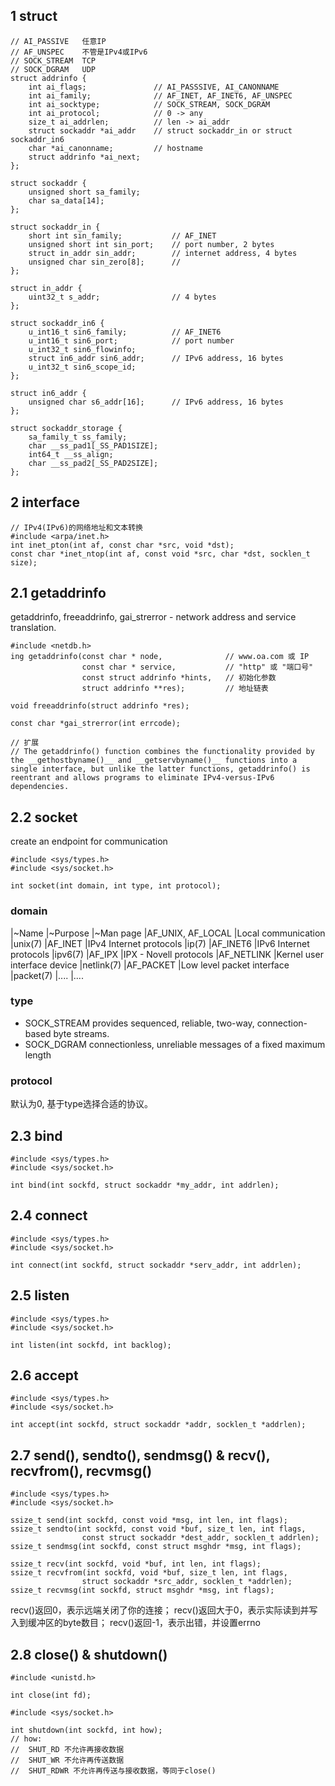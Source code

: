 ## 1 struct

```
// AI_PASSIVE   任意IP
// AF_UNSPEC    不管是IPv4或IPv6
// SOCK_STREAM  TCP
// SOCK_DGRAM   UDP
struct addrinfo {
    int ai_flags;               // AI_PASSSIVE, AI_CANONNAME
    int ai_family;              // AF_INET, AF_INET6, AF_UNSPEC
    int ai_socktype;            // SOCK_STREAM, SOCK_DGRAM
    int ai_protocol;            // 0 -> any
    size_t ai_addrlen;          // len -> ai_addr
    struct sockaddr *ai_addr    // struct sockaddr_in or struct sockaddr_in6
    char *ai_canonname;         // hostname
    struct addrinfo *ai_next;
};

struct sockaddr {
    unsigned short sa_family;
    char sa_data[14];
};

struct sockaddr_in {
    short int sin_family;           // AF_INET
    unsigned short int sin_port;    // port number, 2 bytes
    struct in_addr sin_addr;        // internet address, 4 bytes
    unsigned char sin_zero[8];      // 
};

struct in_addr {
    uint32_t s_addr;                // 4 bytes
};

struct sockaddr_in6 {
    u_int16_t sin6_family;          // AF_INET6
    u_int16_t sin6_port;            // port number
    u_int32_t sin6_flowinfo;
    struct in6_addr sin6_addr;      // IPv6 address, 16 bytes
    u_int32_t sin6_scope_id;
};

struct in6_addr {
    unsigned char s6_addr[16];      // IPv6 address, 16 bytes
};

struct sockaddr_storage {
    sa_family_t ss_family;
    char __ss_pad1[_SS_PAD1SIZE];
    int64_t __ss_align;
    char __ss_pad2[_SS_PAD2SIZE];
};
```

## 2 interface

```
// IPv4(IPv6)的网络地址和文本转换
#include <arpa/inet.h>
int inet_pton(int af, const char *src, void *dst);
const char *inet_ntop(int af, const void *src, char *dst, socklen_t size);
```

## 2.1 getaddrinfo

getaddrinfo, freeaddrinfo, gai_strerror - network address and service translation.

```
#include <netdb.h>
ing getaddrinfo(const char * node,              // www.oa.com 或 IP
                const char * service,           // "http" 或 "端口号"
                const struct addrinfo *hints,   // 初始化参数
                struct addrinfo **res);         // 地址链表

void freeaddrinfo(struct addrinfo *res);

const char *gai_strerror(int errcode);

// 扩展
// The getaddrinfo() function combines the functionality provided by the __gethostbyname()__ and __getservbyname()__ functions into a single interface, but unlike the latter functions, getaddrinfo() is reentrant and allows programs to eliminate IPv4-versus-IPv6 dependencies.
```

## 2.2 socket

create an endpoint for communication

```
#include <sys/types.h>
#include <sys/socket.h>

int socket(int domain, int type, int protocol);
```
### domain

|~Name              |~Purpose                               |~Man page
|AF_UNIX, AF_LOCAL  |Local communication                    |unix(7)
|AF_INET            |IPv4 Internet protocols                |ip(7)
|AF_INET6           |IPv6 Internet protocols                |ipv6(7)
|AF_IPX             |IPX - Novell protocols
|AF_NETLINK         |Kernel user interface device           |netlink(7)
|AF_PACKET          |Low level packet interface             |packet(7)
|....               |....

### type

* SOCK_STREAM provides sequenced, reliable, two-way, connection-based byte streams.
* SOCK_DGRAM connectionless, unreliable messages of a fixed maximum length

### protocol

默认为0, 基于type选择合适的协议。

## 2.3 bind

```
#include <sys/types.h>
#include <sys/socket.h>

int bind(int sockfd, struct sockaddr *my_addr, int addrlen);
```

## 2.4 connect

```
#include <sys/types.h>
#include <sys/socket.h>

int connect(int sockfd, struct sockaddr *serv_addr, int addrlen);
```

## 2.5 listen

```
#include <sys/types.h>
#include <sys/socket.h>

int listen(int sockfd, int backlog);
```

## 2.6 accept

```
#include <sys/types.h>
#include <sys/socket.h>

int accept(int sockfd, struct sockaddr *addr, socklen_t *addrlen);
```
## 2.7 send(), sendto(), sendmsg() & recv(), recvfrom(), recvmsg()

```
#include <sys/types.h>
#include <sys/socket.h>

ssize_t send(int sockfd, const void *msg, int len, int flags);
ssize_t sendto(int sockfd, const void *buf, size_t len, int flags,
                const struct sockaddr *dest_addr, socklen_t addrlen);
ssize_t sendmsg(int sockfd, const struct msghdr *msg, int flags);

ssize_t recv(int sockfd, void *buf, int len, int flags);
ssize_t recvfrom(int sockfd, void *buf, size_t len, int flags,
                struct sockaddr *src_addr, socklen_t *addrlen);
ssize_t recvmsg(int sockfd, struct msghdr *msg, int flags);
```

recv()返回0，表示远端关闭了你的连接；
recv()返回大于0，表示实际读到并写入到缓冲区的byte数目；
recv()返回-1，表示出错，并设置errno

## 2.8 close() & shutdown()

```
#include <unistd.h>

int close(int fd);
```

```
#include <sys/socket.h>

int shutdown(int sockfd, int how);
// how:
//  SHUT_RD 不允许再接收数据
//  SHUT_WR 不允许再传送数据
//  SHUT_RDWR 不允许再传送与接收数据，等同于close()
```

